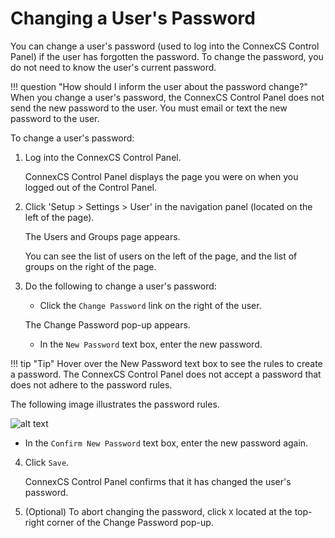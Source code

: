 # Changing a User's Password

You can change a user's password (used to log into the ConnexCS Control Panel) if the user has forgotten the password. To change the password, you do not need to know the user's current password.

!!! question "How should I inform the user about the password change?" 
    When you change a user's password, the ConnexCS Control Panel does not send the new password to the user. You must email or text the new password to the user.

To change a user's password:

1.  Log into the ConnexCS Control Panel.
    
    ConnexCS Control Panel displays the page you were on when you logged out of the Control Panel.
    
2.  Click 'Setup > Settings > User' in the navigation panel (located on the left of the page).
    
    The Users and Groups page appears.
    
    You can see the list of users on the left of the page, and the list of groups on the right of the page. 
    
3.  Do the following to change a user's password:

      * Click the `Change Password` link on the right of the user.
      
      The Change Password pop-up appears.
      
      * In the `New Password` text box, enter the new password.
      
!!! tip "Tip" 
    Hover over the New Password text box to see the rules to create a password. The ConnexCS Control Panel does not accept a password that does not adhere to the password rules.
    
   The following image illustrates the password rules. 
    
   ![alt text][password-rules]
    
   *    In the `Confirm New Password` text box, enter the new password again.
      
4.  Click `Save`.

    ConnexCS Control Panel confirms that it has changed the user's password.
    
5.	(Optional) To abort changing the password, click `X` located at the top-right corner of the Change Password pop-up.

[password-rules]: /setup/img/password-rules.png "password-rules"
